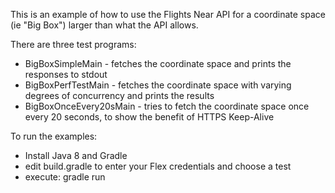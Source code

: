 
This is an example of how to use the Flights Near API for a coordinate space (ie "Big Box") larger than what the API allows.

There are three test programs:
* BigBoxSimpleMain - fetches the coordinate space and prints the responses to stdout
* BigBoxPerfTestMain - fetches the coordinate space with varying degrees of concurrency and prints the results
* BigBoxOnceEvery20sMain - tries to fetch the coordinate space once every 20 seconds, to show the benefit of HTTPS Keep-Alive


To run the examples:
* Install Java 8 and Gradle
* edit build.gradle to enter your Flex credentials and choose a test
* execute: gradle run
